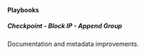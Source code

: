 
#### Playbooks
##### Checkpoint - Block IP - Append Group
Documentation and metadata improvements.
